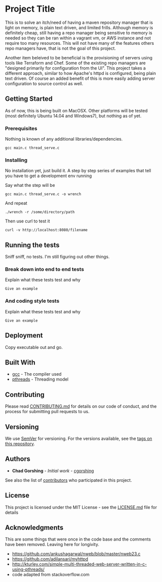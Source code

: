 # Project Title

This is to solve an itch/need of having a maven repository manager that is
light on memory, is plain text driven, and limited frills. Although memory is
definitely cheap, still having a repo manager being sensitive to memory is
needed so they can be ran within a vagrant vm, or AWS instance and not require
too many resources. This will not have many of the features others repo
managers have, that is not the goal of this project.

Another item beleived to be beneficial is the provisioning of servers using
tools like Terraform and Chef. Some of the existing repo managers are "designed
primarily for configuration from the UI". This project takes a different
approach, similar to how Apache's httpd is configured, being plain text driven.
Of course an added benefit of this is more easily adding server configuration
to source control as well.

## Getting Started

As of now, this is being built on MacOSX. Other platforms will be tested (most
definitely Ubuntu 14.04 and Windows7), but nothing as of yet.

### Prerequisites

Nothing is known of any additional libraries/dependencies.

```
gcc main.c thread_serve.c
```

### Installing

No installation yet, just build it.
A step by step series of examples that tell you have to get a development env running

Say what the step will be

```
gcc main.c thread_serve.c -o wrench
```

And repeat

```
./wrench -r /some/directory/path
```

Then use curl to test it

```
curl -v http://localhost:8080/filename
```

## Running the tests

Sniff sniff, no tests. I'm still figuring out other things.

### Break down into end to end tests

Explain what these tests test and why

```
Give an example
```

### And coding style tests

Explain what these tests test and why

```
Give an example
```

## Deployment

Copy executable out and go.

## Built With

* [gcc](https://gcc.gnu.org/) - The compiler used
* [pthreads](https://computing.llnl.gov/tutorials/pthreads/) - Threading model

## Contributing

Please read [CONTRIBUTING.md](CONTRIBUTING.md) for details on our code of conduct, and the process for submitting pull requests to us.

## Versioning

We use [SemVer](http://semver.org/) for versioning. For the versions available, see the [tags on this repository](https://github.com/cgorshing/wrench/tags). 

## Authors

* **Chad Gorshing** - *Initial work* - [cgorshing](https://gens.io/profile/cgorshing)

See also the list of [contributors](https://github.com/cgorshing/wrench/contributors) who participated in this project.

## License

This project is licensed under the MIT License - see the [LICENSE.md](LICENSE.md) file for details

## Acknowledgments

This are some things that were once in the code base and the comments have been
removed. Leaving here for longivity.

* https://github.com/ankushagarwal/nweb/blob/master/nweb23.c
* https://github.com/adilansari/myhttpd
* http://kturley.com/simple-multi-threaded-web-server-written-in-c-using-pthreads/
* code adapted from stackoverflow.com
